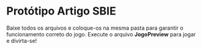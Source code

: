 # Protótipo Artigo SBIE
Baixe todos os arquivos e coloque-os na mesma pasta para garantir o funcionamento correto do jogo. Execute o arquivo **JogoPreview** para jogar e divirta-se!
